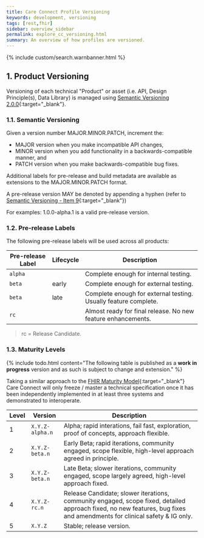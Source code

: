 ```yaml
---
title: Care Connect Profile Versioning
keywords: development, versioning
tags: [rest,fhir]
sidebar: overview_sidebar
permalink: explore_cc_versioning.html
summary: An overview of how profiles are versioned.
---
```


{% include custom/search.warnbanner.html %}


## 1. Product Versioning ##

Versioning of each technical "Product" or asset (i.e. API, Design Principle(s), Data Library) is managed using [Semantic Versioning 2.0.0](http://semver.org/){:target="_blank"}.

### 1.1. Semantic Versioning ###

Given a version number MAJOR.MINOR.PATCH, increment the:

- MAJOR version when you make incompatible API changes,
- MINOR version when you add functionality in a backwards-compatible manner, and
- PATCH version when you make backwards-compatible bug fixes.

Additional labels for pre-release and build metadata are available as extensions to the MAJOR.MINOR.PATCH format.

A pre-release version MAY be denoted by appending a hyphen (refer to [Semantic Versioning - Item 9](http://semver.org/#spec-item-9){:target="_blank"})

For examples: 1.0.0-alpha.1 is a valid pre-release version.

### 1.2. Pre-release Labels ###

The following pre-release labels will be used across all products:

| Pre-release Label | Lifecycle | Description |
|-------------------|-----------|-------------|
| `alpha` | &nbsp; | Complete enough for internal testing. |
| `beta` | early | Complete enough for external testing. |
| `beta` | late | Complete enough for external testing. Usually feature complete. |
| `rc` | &nbsp; | Almost ready for final release. No new feature enhancements. |

> rc = Release Candidate.

### 1.3. Maturity Levels ###

{% include todo.html content="The following table is published as a **work in progress** version and as such is subject to change and extension." %}

Taking a similar approach to the [FHIR Maturity Model](http://wiki.hl7.org/index.php?title=FHIR_Maturity_Model){:target="_blank"} Care Connect will only freeze / master a technical specification once it has been independently implemented in at least three systems and demonstrated to interoperate.

| Level | Version | Description |
|-------|---------|-------------|
| 1 | `X.Y.Z-alpha.n` | Alpha; rapid interations, fail fast, exploration, proof of concepts, approach flexible. | Draft may not have been implemented at all but has been published. |
| 2 | `X.Y.Z-beta.n` | Early Beta; rapid iterations, community engaged, scope flexible, high-level approach agreed in principle. | Draft partially implemented in one or more prototype systems. |
| 3 | `X.Y.Z-beta.n` | Late Beta; slower iterations, community engaged, scope largely agreed, high-level approach fixed. | Draft partially implemented two or more commercial systems. |
| 4 | `X.Y.Z-rc.n` | Release Candidate; slower iterations, community engaged, scope fixed, detailed approach fixed, no new features, bug fixes and amendments for clinical safety & IG only. | Draft implemented in at least two commercial systems. |
| 5 | `X.Y.Z` | Stable; release version. | Draft implemented in at least three commercial systems with full accreditation and assurance mechanisms in place. |
